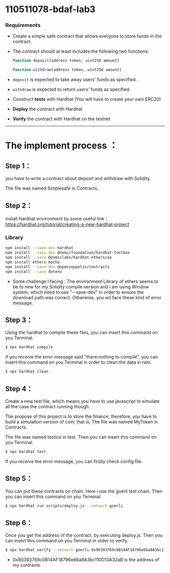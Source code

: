 # 110511078-bdaf-lab3

### Requirements
- Create a simple safe contract that allows everyone to store funds in the contract.
- The contract should at least includes the following two functions:
    
    ```bash
    function deposit(address token, uint256 amount)
    
    function withdraw(address token, uint256 amount)
    ```
    
- `deposit` is expected to take away users' funds as specified.
- `withdraw` is expected to return users' funds as specified.
- Construct **tests** with Hardhat (You will have to create your own ERC20)
- **Deploy** the contract with Hardhat
- **Verify** the contract with Hardhat on the testnet
---
# The implement process ：

## Step 1：
you have to write a contract about deposit and withdraw with Solidity.

The file was named Simplesafe in Contracts.

## Step 2：
install Hardhat environment by some useful link：https://hardhat.org/tutorial/creating-a-new-hardhat-project

### Library
```bash
npm install --save-dev hardhat
npm install --save-dev @nomicfoundation/hardhat-toolbox
npm install --save @nomiclabs/hardhat-etherscan
npm install ethers mocha
npm install --save-dev @openzeppelin/contracts
npm install --save dotenv 
 ```
 * Some challenge I facing : 
The environment Library of ethers seems to be to new for my Solidity compile version and i am using Window system, which need to use "--save-dev" in order to ensure the download path was correct. Otherwise, you wil face these kind of error message. 

## Step 3：
Using the hardhat to compile these files, you can insert this command on you Terminal.
```bash
$ npx hardhat compile
 ```
 if you receive the error message said "there nothing to compile", you can insert this command on you Terminal in order to clean the data in ram.
 ```bash
$ npx hardhat clean 
 ```
 
## Step 4：
Create a new test file, which means you have to use javascript to simulate all the case the contract running though.

The propose of this project is to store the finance, therefore, you have to build a simulation version of coin; that is, The file was named MyToken in Contracts.


The file was named testice in test. Then you can insert this command on you Terminal.
```bash
$ npx hardhat test
 ```
If you receive the error message, you can firstly check config file.

## Step 5：
You can put these contracts on chain.
Here i use the goerli test chain.  Then you can insert this command on you Terminal.
```bash
$ npx hardhat run scripts/deploy.js --network goerli
 ```

## Step 6：
Once you get the address of the contract, by executing deploy.js. Then you can insert this command on you Terminal in order to verify.
```bash
$ npx hardhat verify --network goerli 0x90393769c0B14AF18796e66a8A3bc110D13A32aB
 ```
* 0x90393769c0B14AF18796e66a8A3bc110D13A32aB is the address of my contracts.



